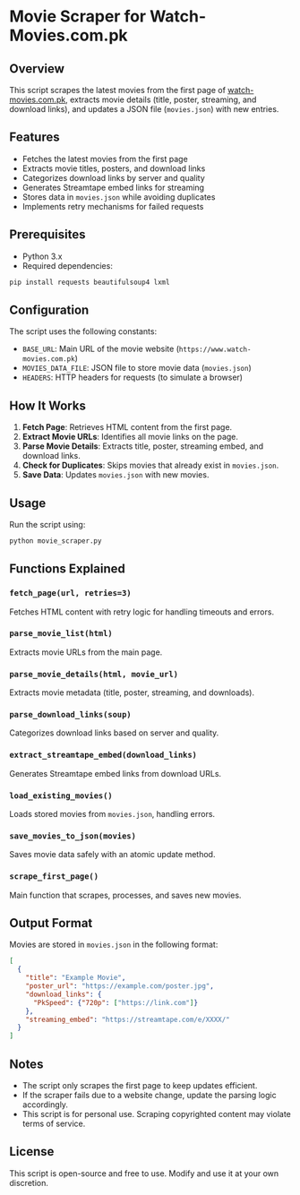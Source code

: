 # Movie Scraper for Watch-Movies.com.pk

## Overview
This script scrapes the latest movies from the first page of [watch-movies.com.pk](https://www.watch-movies.com.pk), extracts movie details (title, poster, streaming, and download links), and updates a JSON file (`movies.json`) with new entries.

## Features
- Fetches the latest movies from the first page
- Extracts movie titles, posters, and download links
- Categorizes download links by server and quality
- Generates Streamtape embed links for streaming
- Stores data in `movies.json` while avoiding duplicates
- Implements retry mechanisms for failed requests

## Prerequisites
- Python 3.x
- Required dependencies:

```bash
pip install requests beautifulsoup4 lxml
```

## Configuration
The script uses the following constants:
- `BASE_URL`: Main URL of the movie website (`https://www.watch-movies.com.pk`)
- `MOVIES_DATA_FILE`: JSON file to store movie data (`movies.json`)
- `HEADERS`: HTTP headers for requests (to simulate a browser)

## How It Works
1. **Fetch Page**: Retrieves HTML content from the first page.
2. **Extract Movie URLs**: Identifies all movie links on the page.
3. **Parse Movie Details**: Extracts title, poster, streaming embed, and download links.
4. **Check for Duplicates**: Skips movies that already exist in `movies.json`.
5. **Save Data**: Updates `movies.json` with new movies.

## Usage
Run the script using:

```bash
python movie_scraper.py
```

## Functions Explained
### `fetch_page(url, retries=3)`
Fetches HTML content with retry logic for handling timeouts and errors.

### `parse_movie_list(html)`
Extracts movie URLs from the main page.

### `parse_movie_details(html, movie_url)`
Extracts movie metadata (title, poster, streaming, and downloads).

### `parse_download_links(soup)`
Categorizes download links based on server and quality.

### `extract_streamtape_embed(download_links)`
Generates Streamtape embed links from download URLs.

### `load_existing_movies()`
Loads stored movies from `movies.json`, handling errors.

### `save_movies_to_json(movies)`
Saves movie data safely with an atomic update method.

### `scrape_first_page()`
Main function that scrapes, processes, and saves new movies.

## Output Format
Movies are stored in `movies.json` in the following format:

```json
[
  {
    "title": "Example Movie",
    "poster_url": "https://example.com/poster.jpg",
    "download_links": {
      "PkSpeed": {"720p": ["https://link.com"]}
    },
    "streaming_embed": "https://streamtape.com/e/XXXX/"
  }
]
```

## Notes
- The script only scrapes the first page to keep updates efficient.
- If the scraper fails due to a website change, update the parsing logic accordingly.
- This script is for personal use. Scraping copyrighted content may violate terms of service.

## License
This script is open-source and free to use. Modify and use it at your own discretion.

